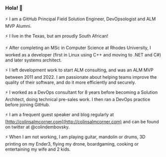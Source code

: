 ### Hola! 👋

⚡ I am a GitHub Principal Field Solution Engineer, DevOpsologist and ALM MVP Alumni.

⚡ I live in the Texas, but am proudly South African! 

⚡ After completing an MSc in Computer Science at Rhodes University, I worked as a developer (first in Linux using C++ and moving to .NET and C#) and later systems architect.

⚡ I left development work to start ALM consulting, and was an ALM MVP between 2011 and 2022. I am passionate about helping teams improve the quality of their software, and do it more efficiently and securely.

⚡ I worked as a DevOps consultant for 8 years before becoming a Solution Architect, doing technical pre-sales work. I then ran a DevOps practice before joining GitHub.

⚡ I am a frequent guest speaker and blog regularly at [http://colinsalmcorner.com](http://colinsalmcorner.com) and can be found on twitter at @colindembovsky.

⚡ When I am not working, I am playing guitar, mandolin or drums, 3D printing on my Ender3, flying my drone, boardgaming, cooking or entertaining my wife and 2 kids.

<!--
**colindembovsky/colindembovsky** is a ✨ _special_ ✨ repository because its `README.md` (this file) appears on your GitHub profile.

Here are some ideas to get you started:

- 🔭 I’m currently working on ...
- 🌱 I’m currently learning ...
- 👯 I’m looking to collaborate on ...
- 🤔 I’m looking for help with ...
- 💬 Ask me about ...
- 📫 How to reach me: ...
- 😄 Pronouns: ...
- ⚡ Fun fact: ...
-->
